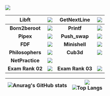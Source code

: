 <img src="https://badge42.herokuapp.com/api/stats/prochell?darkmode=true&privacyEmail=true&privacyCursus=true"/>


| **Libft** | <img src="https://badge42.herokuapp.com/api/project/prochell/Libft"/> | **GetNextLine** | <img src="https://badge42.herokuapp.com/api/project/prochell/get_next_line"/> |
| :------------: | :------------: | :------------: | :------------: |
| **Born2beroot** | <img src="https://badge42.herokuapp.com/api/project/prochell/Born2beroot"/> | **Printf** | <img src="https://badge42.herokuapp.com/api/project/prochell/ft_printf"/> | 
| **Pipex** | <img src="https://badge42.herokuapp.com/api/project/prochell/pipex"/> | **Push_swap** | <img src="https://badge42.herokuapp.com/api/project/prochell/push_swap"/> | 
| **FDF** | <img src="https://badge42.herokuapp.com/api/project/prochell/FdF"/> | **Minishell** | <img src="https://badge42.herokuapp.com/api/project/prochell/minishell"/> |
| **Philosophers** | <img src="https://badge42.herokuapp.com/api/project/prochell/Philosophers"/> | **Cub3d** | <img src="https://badge42.herokuapp.com/api/project/prochell/Cub3d"/> | 
| **NetPractice** | <img src="https://badge42.herokuapp.com/api/project/prochell/NetPractice"/> |
| **Exam Rank 02** | <img src="https://badge42.herokuapp.com/api/project/prochell/Exam Rank 02"/> | **Exam Rank 03** | <img src="https://badge42.herokuapp.com/api/project/prochell/Exam Rank 02"/> |

| ![Anurag's GitHub stats](https://github-readme-stats.vercel.app/api?username=Nike2406)  | ![](https://komarev.com/ghpvc/?username=Nike2406) <br> ![Top Langs](https://github-readme-stats.vercel.app/api/top-langs/?username=Nike2406&layout=compact&hide=Objective-C,Roff,Makefile&langs_count=6) |
| ------------ | ------------ |
